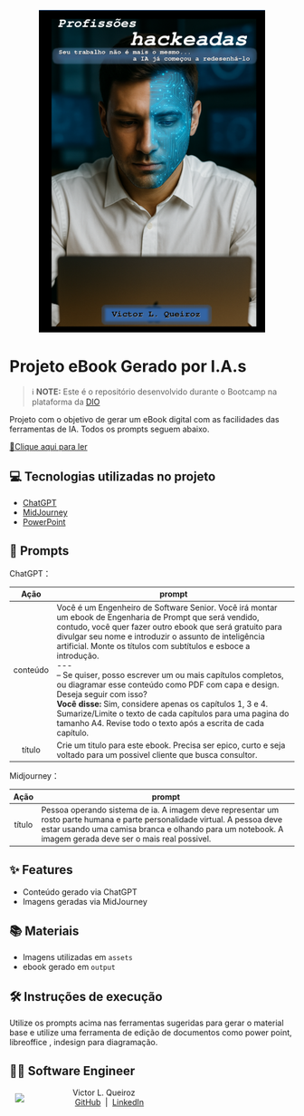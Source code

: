 <p align="center">
    <img width="400" src="./assets/capa_final.png">
</p>

# Projeto eBook Gerado por I.A.s


> ℹ️ **NOTE:** Este é o repositório desenvolvido durante o Bootcamp na plataforma da [DIO](https://dio.me)

Projeto com o objetivo de gerar um eBook digital com as facilidades das ferramentas de IA. Todos os prompts
seguem abaixo.

<a href="https://github.com/victorlqueiroz/prompts-ebook-tonnie/blob/main/output/ebook-profissoes-hackeadas.pdf" title="View PDF now"> 📕Clique aqui para ler</a>

## 💻 Tecnologias utilizadas no projeto

- [ChatGPT](https://chat.openai.com/)
- [MidJourney](https://www.midjourney.com/app/)
- [PowerPoint](https://pt-br.libreoffice.org/descubra/impress/)

## 🧠 Prompts


ChatGPT：

|   Ação   | prompt                                                                                                                                                                                                                                                                                                                                                                                                                                                                                                                                                                                                                                                       |
| :------: |--------------------------------------------------------------------------------------------------------------------------------------------------------------------------------------------------------------------------------------------------------------------------------------------------------------------------------------------------------------------------------------------------------------------------------------------------------------------------------------------------------------------------------------------------------------------------------------------------------------------------------------------------------------|
| conteúdo | Você é um Engenheiro de Software Senior. Você irá montar um ebook de Engenharia de Prompt que será vendido, contudo, você quer fazer outro ebook que será gratuito para divulgar seu nome e introduzir o assunto de inteligência artificial. Monte os títulos com subtítulos e esboce a introdução.<br/> --- <br/>– Se quiser, posso escrever um ou mais capítulos completos, ou diagramar esse conteúdo como PDF com capa e design. Deseja seguir com isso? <br/>**Você disse:** Sim, considere apenas os capítulos 1, 3 e 4. Sumarize/Limite o texto de cada capítulos para uma pagina do tamanho A4. Revise todo o texto após a escrita de cada capítulo. |
|  título  | Crie um titulo para este ebook. Precisa ser epico, curto e seja voltado para um possivel cliente que busca consultor.                                                                                                                                                                                                                                                                                                                                                                                                                                                                                                                                        |

Midjourney：

|  Ação  | prompt                                                                                 |
| :----: | -------------------------------------------------------------------------------------- |
| título | Pessoa operando sistema de ia. A imagem deve representar um rosto parte humana e parte personalidade virtual. A pessoa deve estar usando uma camisa branca e olhando para um notebook. A imagem gerada deve ser o mais real possivel. |

## ✨ Features

- Conteúdo gerado via ChatGPT
- Imagens geradas via MidJourney

## 📚 Materiais

- Imagens utilizadas em `assets`
- ebook gerado em `output`

## 🛠️ Instruções de execução

Utilize os prompts acima nas ferramentas sugeridas para gerar o material base e utilize uma ferramenta de edição de documentos como power point, libreoffice , indesign para diagramação.

## 👨‍💻 Software Engineer

<p>
    <img 
      align="left" 
      style="margin:10px" 
      width="80" 
      src="https://avatars.githubusercontent.com/u/25270167?s=400&u=6351019bddc9d5c85b0e9c6cd6294d648d59b5e3&v=4"
    />
    <p>&nbsp;&nbsp;&nbsp;Victor L. Queiroz<br>
    &nbsp;&nbsp;&nbsp;
    <a href="https://github.com/victorlqueiroz">GitHub</a>
    &nbsp;|&nbsp;
    <a href="https://www.linkedin.com/in/victorlqueiroz/">LinkedIn</a>
</p>
